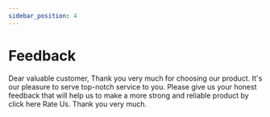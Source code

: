 ```yaml
---
sidebar_position: 4
---
```


# Feedback

Dear valuable customer, Thank you very much for choosing our product. It's our pleasure to serve top-notch service to you. Please give us your honest feedback that will help us to make a more strong and reliable product by click here Rate Us. Thank you very much.
